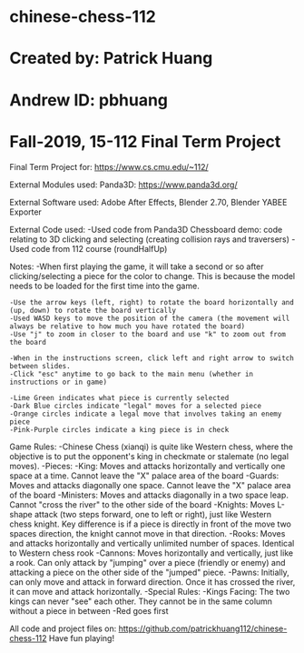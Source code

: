 # chinese-chess-112
# Created by: Patrick Huang
# Andrew ID: pbhuang
# Fall-2019, 15-112 Final Term Project

Final Term Project for: https://www.cs.cmu.edu/~112/

External Modules used: Panda3D: https://www.panda3d.org/

External Software used: Adobe After Effects, Blender 2.70, Blender YABEE Exporter

External Code used:
	-Used code from Panda3D Chessboard demo: code relating to 3D clicking and selecting (creating collision rays and traversers)
	-Used code from 112 course (roundHalfUp)

Notes:
	-When first playing the game, it will take a second or so after clicking/selecting a piece for the color to change. This is because the model needs to be loaded for the first time into the game.

	-Use the arrow keys (left, right) to rotate the board horizontally and (up, down) to rotate the board vertically
	-Used WASD keys to move the position of the camera (the movement will always be relative to how much you have rotated the board)
	-Use "j" to zoom in closer to the board and use "k" to zoom out from the board
	
	-When in the instructions screen, click left and right arrow to switch between slides. 
	-Click "esc" anytime to go back to the main menu (whether in instructions or in game)

	-Lime Green indicates what piece is currently selected
	-Dark Blue circles indicate "legal" moves for a selected piece
	-Orange circles indicate a legal move that involves taking an enemy piece
	-Pink-Purple circles indicate a king piece is in check

Game Rules:
	-Chinese Chess (xianqi) is quite like Western chess, where the objective is to put the opponent's king in checkmate or stalemate (no legal moves). 
	-Pieces:
		-King: Moves and attacks horizontally and vertically one space at a time. Cannot leave the "X" palace area of the board
		-Guards: Moves and attacks diagonally one space. Cannot leave the "X" palace area of the board
		-Ministers: Moves and attacks diagonally in a two space leap. Cannot "cross the river" to the other side of the board
		-Knights: Moves L-shape attack (two steps forward, one to left or right), just like Western chess knight. Key difference is if a piece is directly in front of the move two spaces direction, the knight cannot move in that direction.
		-Rooks: Moves and attacks horizontally and vertically unlimited number of spaces. Identical to Western chess rook
		-Cannons: Moves horizontally and vertically, just like a rook. Can only attack by "jumping" over a piece (friendly or enemy) and attacking a piece on the other side of the "jumped" piece.
		-Pawns: Initially, can only move and attack in forward direction. Once it has crossed the river, it can move and attack horizontally.
	-Special Rules:
		-Kings Facing: The two kings can never "see" each other. They cannot be in the same column without a piece in between
		-Red goes first

All code and project files on: https://github.com/patrickhuang112/chinese-chess-112
Have fun playing!	
